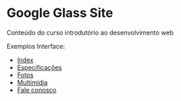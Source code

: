 <h1>Google Glass Site</h1>

<p>Conteúdo do curso introdutório ao desenvolvimento web</p>


Exemplos Interface:

- <a href="projetoGoogleGlassSite/_interface/index.jpg">Index</a> 
- <a href="projetoGoogleGlassSite/_interface/especs.jpg">Especificações</a> 
- <a href="projetoGoogleGlassSite/_interface/fotos.jpg">Fotos</a>
- <a href="projetoGoogleGlassSite/_interface/multimidia.jpg">Multimídia</a>
- <a href="projetoGoogleGlassSite/_interface/fale_conosco.jpg">Fale conosco</a>



